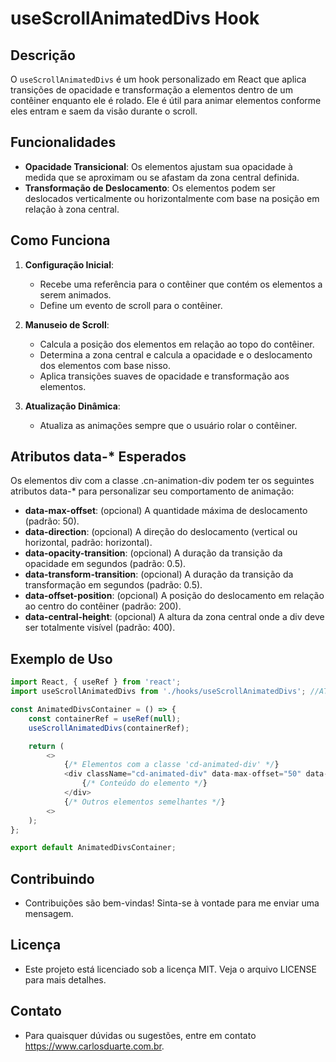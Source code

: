 # useScrollAnimatedDivs Hook

## Descrição
O `useScrollAnimatedDivs` é um hook personalizado em React que aplica transições de opacidade e transformação a elementos dentro de um contêiner enquanto ele é rolado. Ele é útil para animar elementos conforme eles entram e saem da visão durante o scroll.

## Funcionalidades
- **Opacidade Transicional**: Os elementos ajustam sua opacidade à medida que se aproximam ou se afastam da zona central definida.
- **Transformação de Deslocamento**: Os elementos podem ser deslocados verticalmente ou horizontalmente com base na posição em relação à zona central.

## Como Funciona
1. **Configuração Inicial**:
   - Recebe uma referência para o contêiner que contém os elementos a serem animados.
   - Define um evento de scroll para o contêiner.

2. **Manuseio de Scroll**:
   - Calcula a posição dos elementos em relação ao topo do contêiner.
   - Determina a zona central e calcula a opacidade e o deslocamento dos elementos com base nisso.
   - Aplica transições suaves de opacidade e transformação aos elementos.

3. **Atualização Dinâmica**:
   - Atualiza as animações sempre que o usuário rolar o contêiner.

## Atributos data-* Esperados
Os elementos div com a classe .cn-animation-div podem ter os seguintes atributos data-* para personalizar seu comportamento de animação:

   - **data-max-offset**: (opcional) A quantidade máxima de deslocamento (padrão: 50).
   - **data-direction**: (opcional) A direção do deslocamento (vertical ou horizontal, padrão: horizontal).
   - **data-opacity-transition**: (opcional) A duração da transição da opacidade em segundos (padrão: 0.5).
   - **data-transform-transition**: (opcional) A duração da transição da transformação em segundos (padrão: 0.5).
   - **data-offset-position**: (opcional) A posição do deslocamento em relação ao centro do contêiner (padrão: 200).
   - **data-central-height**: (opcional) A altura da zona central onde a div deve ser totalmente visível (padrão: 400).


## Exemplo de Uso
```javascript (React)
import React, { useRef } from 'react';
import useScrollAnimatedDivs from './hooks/useScrollAnimatedDivs'; //ATENÇÃO: Supondo que o hook esteja na pasta "src/hooks/" (troque a pasta conforme necessário)

const AnimatedDivsContainer = () => {
    const containerRef = useRef(null);
    useScrollAnimatedDivs(containerRef);

    return (
        <>
            {/* Elementos com a classe 'cd-animated-div' */}
            <div className="cd-animated-div" data-max-offset="50" data-direction="vertical" data-opacity-transition="0.5" data-transform-transition="0.5" data-offset-position="200" data-central-height="400">
                {/* Conteúdo do elemento */}
            </div>
            {/* Outros elementos semelhantes */}
        <>
    );
};

export default AnimatedDivsContainer;
```

## Contribuindo
   - Contribuições são bem-vindas! Sinta-se à vontade para me enviar uma mensagem.

## Licença
   - Este projeto está licenciado sob a licença MIT. Veja o arquivo LICENSE para mais detalhes.

## Contato
   - Para quaisquer dúvidas ou sugestões, entre em contato https://www.carlosduarte.com.br.
